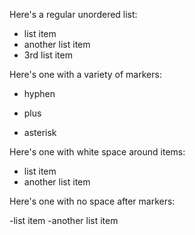 Here's a regular unordered list:

- list item
- another list item
- 3rd list item

Here's one with a variety of markers:

- hyphen
+ plus
* asterisk

Here's one with white space around items:

  - list item  
  - another list item  

Here's one with no space after markers:

-list item
-another list item